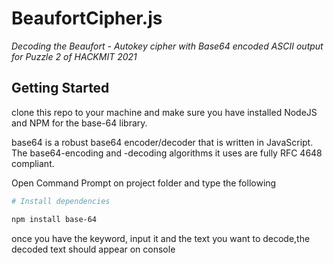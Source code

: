 # BeaufortCipher.js
_Decoding the Beaufort - Autokey cipher with Base64 encoded ASCII output for Puzzle 2 of HACKMIT 2021_

## Getting Started

clone this repo to your machine and make sure you have installed NodeJS and NPM for the base-64 library. 

base64 is a robust base64 encoder/decoder that is written in JavaScript. The base64-encoding and -decoding algorithms it uses are fully RFC 4648 compliant.

Open Command Prompt on project folder and type the following

```sh
# Install dependencies

npm install base-64

```

once you have the keyword, input it and the text you want to decode,the decoded text should appear on console


